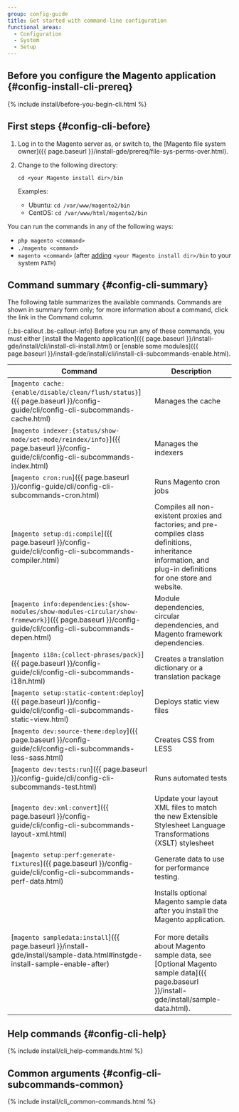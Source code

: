 ```yaml
---
group: config-guide
title: Get started with command-line configuration
functional_areas:
  - Configuration
  - System
  - Setup
---
```


## Before you configure the Magento application {#config-install-cli-prereq}
{% include install/before-you-begin-cli.html %}

## First steps {#config-cli-before}

1.  Log in to the Magento server as, or switch to, the [Magento file system owner]({{ page.baseurl }}/install-gde/prereq/file-sys-perms-over.html).
2.  Change to the following directory:

        cd <your Magento install dir>/bin

    Examples:

      - Ubuntu: `cd /var/www/magento2/bin`
      - CentOS: `cd /var/www/html/magento2/bin`

You can run the commands in any of the following ways:
-   `php magento <command>`
-   `./magento <command>`
-   `magento <command>` (after [adding](http://unix.stackexchange.com/questions/117467/how-to-permanently-set-environmental-variables) `<your Magento install dir>/bin` to your system `PATH`)

## Command summary {#config-cli-summary}

The following table summarizes the available commands. Commands are shown in summary form only; for more information about a command, click the link in the Command column.

{:.bs-callout .bs-callout-info}
Before you run any of these commands, you must either [install the Magento application]({{ page.baseurl }}/install-gde/install/cli/install-cli-install.html) or [enable some modules]({{ page.baseurl }}/install-gde/install/cli/install-cli-subcommands-enable.html).

|Command|Description|
|--- |--- |
|[`magento cache:{enable/disable/clean/flush/status}`]({{ page.baseurl }}/config-guide/cli/config-cli-subcommands-cache.html)|Manages the cache|
|[`magento indexer:{status/show-mode/set-mode/reindex/info}`]({{ page.baseurl }}/config-guide/cli/config-cli-subcommands-index.html)|Manages the indexers|
|[`magento cron:run`]({{ page.baseurl }}/config-guide/cli/config-cli-subcommands-cron.html)|Runs Magento cron jobs|
|[`magento setup:di:compile`]({{ page.baseurl }}/config-guide/cli/config-cli-subcommands-compiler.html)|Compiles all non-existent proxies and factories; and pre-compiles class definitions, inheritance information, and plug-in definitions for one store and website.|
|[`magento info:dependencies:{show-modules/show-modules-circular/show-framework}`]({{ page.baseurl }}/config-guide/cli/config-cli-subcommands-depen.html)|Module dependencies, circular dependencies, and Magento framework dependencies.|
|[`magento i18n:{collect-phrases/pack}`]({{ page.baseurl }}/config-guide/cli/config-cli-subcommands-i18n.html)|Creates a translation dictionary or a translation package|
|[`magento setup:static-content:deploy`]({{ page.baseurl }}/config-guide/cli/config-cli-subcommands-static-view.html)|Deploys static view files|
|[`magento dev:source-theme:deploy`]({{ page.baseurl }}/config-guide/cli/config-cli-subcommands-less-sass.html)|Creates CSS from LESS|
|[`magento dev:tests:run`]({{ page.baseurl }}/config-guide/cli/config-cli-subcommands-test.html)|Runs automated tests|
|[`magento dev:xml:convert`]({{ page.baseurl }}/config-guide/cli/config-cli-subcommands-layout-xml.html)|Update your layout XML files to match the new Extensible Stylesheet Language Transformations (XSLT) stylesheet|
|[`magento setup:perf:generate-fixtures`]({{ page.baseurl }}/config-guide/cli/config-cli-subcommands-perf-data.html)|Generate data to use for performance testing.|
|[`magento sampledata:install`]({{ page.baseurl }}/install-gde/install/sample-data.html#instgde-install-sample-enable-after)|Installs optional Magento sample data after you install the Magento application.<br><br>For more details about Magento sample data, see [Optional Magento sample data]({{ page.baseurl }}/install-gde/install/sample-data.html).|

## Help commands {#config-cli-help}
{% include install/cli_help-commands.html %}

## Common arguments {#config-cli-subcommands-common}
{% include install/cli_common-commands.html %}
